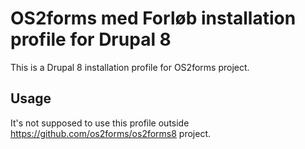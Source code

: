 # OS2forms med Forløb installation profile for Drupal 8

This is a Drupal 8 installation profile for OS2forms project.

## Usage
It's not supposed to use this profile outside https://github.com/os2forms/os2forms8 project.
